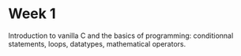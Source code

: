# Week 1

Introduction to vanilla C and the basics of programming: conditionnal statements, loops, datatypes, mathematical operators.
